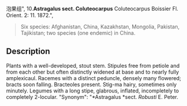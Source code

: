 泡果组",
10.**Astragalus sect. Coluteocarpus** Coluteocarpus Boissier Fl. Orient. 2: 11. 1872.",

> Six species: Afghanistan, China, Kazakhstan, Mongolia, Pakistan, Tajikistan; two species (one endemic) in China.

## Description
Plants with a well-developed, stout stem. Stipules free from petiole and from each other but often distinctly widened at base and to nearly fully amplexicaul. Racemes with a distinct peduncle, densely many flowered; bracts soon falling. Bracteoles present. Stig-ma hairy, sometimes only minutely. Legumes with a long stipe, glabrous, inflated, incompletely to completely 2-locular.
  "Synonym": "*Astragalus *sect. *Robusti* E. Peter.
